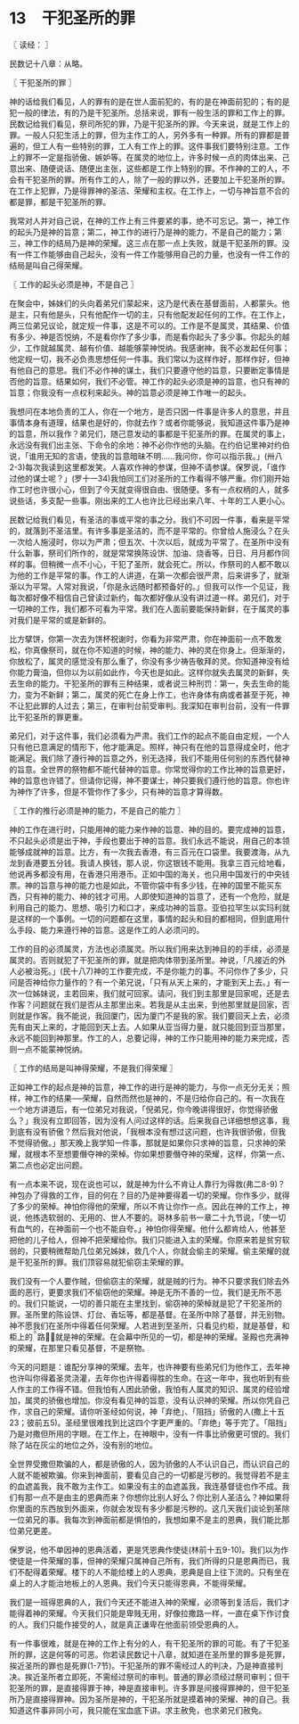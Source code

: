 # 13　干犯圣所的罪



〖 读经： 〗

民数记十八章：从略。



〖 干犯圣所的罪 〗


神的话给我们看见，人的罪有的是在世人面前犯的，有的是在神面前犯的；有的是犯一般的律法，有的乃是干犯圣所。总括来说，罪有一般生活的罪和工作上的罪。民数记给我们看见，祭司所犯的罪，乃是干犯圣所的罪。今天来说，就是工作上的罪。一般人只犯生活上的罪，但为主作工的人，另外多有一种罪。所有的罪都是普遍的，但工人有一些特别的罪，工人有工作上的罪。这件事我们要特别注意。工作上的罪不一定是指骄傲、嫉妒等。在属灵的地位上，许多时候一点的肉体出来、己意出来、随便说话、随便出主张，这些都是工作上特别的罪。不作神的工的人，不会有干犯圣所的罪。所有作工的人，除了一般的罪以外，还要加上干犯圣所的罪。在工作上犯罪，乃是得罪神的圣洁、荣耀和主权。在工作上，一切与神旨意不合的都是罪，都是干犯圣所的罪。

我常对人并对自己说，在神的工作上有三件要紧的事，绝不可忘记。第一，神工作的起头乃是神的旨意；第二，神工作的进行乃是神的能力，不是自己的能力；第三，神工作的结局乃是神的荣耀。这三点在那一点上失败，就是干犯圣所的罪。没有一件工作能够由自己起头，没有一件工作能够用自己的力量，也没有一件工作的结局是叫自己得荣耀。



〖 工作的起头必须是神，不是自己 〗

在聚会中，姊妹们的头向着弟兄们蒙起来，这乃是代表在基督面前，人都蒙头。他是主，只有他是头，只有他配作一切的主，只有他配发起任何的工作。在工作上，两三位弟兄议论，就定规一件事，这是不可以的。工作是不是属灵，其结果、价值有多少、神是否悦纳，不是看你作了多少事，而是看你起头了多少事。你起头的越少，工作就越属灵、越有价值、越能够蒙神悦纳。我感谢神，我不必发起任何事；他定规一切，我不必负责思想任何一件事。我们常以为这样作好，那样作好，但神有他自己的意思。我们不必作神的谋土，我们只要遵守他的旨意，只要断定事情是否他的旨意。结果如何，我们不必管。神工作的起头必须是神的旨意，也只有神的旨意；你我没有一点权利来起头。神的旨意必须是神工作唯一的起头。

我想问在本地负责的工人，你在一个地方，是否只因一件事是许多人的意思，并且事情本身有道理，结果也是好的，你就去作？或者你能够说，我知道这件事乃是神的旨意，所以我作？弟兄们，随己意发动的事都是干犯圣所的罪。在属灵的事上，永远没有我们出主张、下命令的余地：神不必你作他的头脑。在约伯记里神对约伯说，「谁用无知的言语，使我的旨意暗昧不明……我问你，你可以指示我。」(卅八2-3)每次我读到这里都发笑。人喜欢作神的参谋，但神不请参谋。保罗说，「谁作过他的谋士呢？」(罗十一34)我怕同工们对圣所的工作看得不够严重。你们刚开始作工时也许很小心，但到了今天就变得很自由、很随便。多有一点权柄的人，就多说些话，多支配一些事。刚出来的工人也许比已经出来八年、十年的工人更小心。

民数记给我们看见，有圣洁的事或平常的事之分。我们不可因一件事，看来是平常的，就落到不圣洁里。有许多事是圣洁的，而不是平常的。你曾给人施浸么？在头一次给人施浸时，你以为严肃；但五次、十次以后，就成为平常了。在圣所中没有什么新事，祭司们所作的，就是常常换陈设饼、加油、烧香等，日日、月月都作同样的事。但稍微一点不小心，干犯了圣所，就会死亡。所以，作祭司的人都不敢以为他的工作是平常的事。作工的人讲道，在第一次都会很严肃，后来讲多了，就渐渐以为平常。人常对我说，「你是永远随时都预备好的。」但我可以作一个见证，我每次都好像不相信自己曾读过新约，每次都好像从没有讲过道一样。弟兄们，对于一切神的工作，我们都不可看为平常。我们在人面前要能保持新鲜，在于属灵的事对我们是平常的或是新鲜的。

比方擘饼，你第一次去为饼杯祝谢时，你看为非常严肃，你在神面前一点不敢发松，你真像祭司，就在你不知道的时候，神的能力、神的灵在你身上。但渐渐的，你放松了，属灵的感觉没有那么重了，你没有多少祷告敬拜的灵。你知道神没有给你能力膏油，但你以为以前如此作，今天也是如此。这样你就失去属灵的新鲜，失去生命的能力。干犯圣所的罪有三种结果，或者说三种刑罚：第一，失去生命的能力，变为不新鲜；第二，属灵的死亡在身上作工，也许身体有病或者甚至于死，神不让犯此罪的人过去；第三，在审判台前受审判。我深知在审判台前，没有一件罪比干犯圣所的罪更重。

弟兄们，对于这件事，我们必须看为严肃。我们工作的起点不能自由定规，一个人只有他已意满足的情形下，他才能满足。照样，神只有在他的旨意得成全时，他才能满足。我们除了遵行神的旨意之外，别无选择，我们不能用任何别的东西代替神的旨意。全世界的祭物都不能代替神的旨意。你常觉得你的工作比神的旨意更好，神的旨意也许错了。但请你记得，神不要谋士，神只要我们遵行他的旨意。你也许为神作了许多，但是不管你作了多少，只有神的旨意才算得数。



〖 工作的推行必须是神的能力，不是自己的能力 〗

神的工作在进行时，只能用神的能力来作神的旨意、神的目的。要完成神的旨意，不只起头必须是出于神，手段也要出于神的旨意。我们永远不能说，用自己的本领能够成就神的旨意。比方，有一次我去香港，有三百元在口袋里。我要渡海，从九龙到香港要五分钱。我请人换钱，那人说，你这银钱不能用。我拿三百元给地看，他说再多都没有用，在香港只用港币。正如中国的海关，也只用中国发行的中央钱票。神的旨意与神的能力也是如此，不管你袋中有多少钱，在神的国里不能买东西，只有神的能力、神的钱才可用。人即使知道神的旨意了，还有一个危险，就是利用自己的能力、思想、吸引力和口才，来成功神的旨意。亚伯拉罕生以实玛利就是这样的一个事例。一切的问题都在这里，事情的起头和目的都相同，但到底用什么手段、能力来遵行神的旨意。这是作工的人必须问的。

工作的目的必须属灵，方法也必须属灵。所以我们用来达到神目的的手续，必须是属灵的。否则就犯了干犯圣所的罪，就是把肉体带到圣所里。神说，「凡接近的外人必被治死。」(民十八7)神的工作要完成，不是你能力的事。不问你作了多少，只问是否神给你力量作的？有一个弟兄说，「只有从天上来的，才能到天上去。」有一次一位姊妹说，主若回来，我们就可回家。请问，我们到主那里是回家呢，还是去作客？问题就在我们是否从主那里出来。若我是从主出来，到他那里就是回家，否则就是作客。我不能说，我回厦门，因为厦门不是我的家。我们要回天上去，必须先有由天上来的，才能回到天上去。人如果从亚当得力量，就只能回到亚当那里，永远不能回到神那里。作工的人，总要记得，神的工作只能用神的能力来完成，否则一点不能蒙神悦纳。



〖 工作的结局是叫神得荣耀，不是我们得荣耀 〗

正如神工作的起点是神的旨意，神工作的进行是神的能力，与你一点无分无关；照样，神工作的结果──荣耀，自然而然也是神的，不是归给你自己的。有一次我在一个地方讲道后，有一位弟兄对我说，「倪弟兄，你今晚讲得很好，你觉得骄傲么？」我没有立即回答，因为没有人问过这样的话。后来我自己详细想想这事，我到底有没有骄傲？然后我对他说，「我根本没有想过这问题，也许我很骄傲，但我不觉得骄傲。」那天晚上我学知一件事，那就是如果你只求神的旨意，只求神的荣耀，就根本不至想要僭夺神的荣棹。你如果想要僭夺神的荣耀，这样，你第一点、第二点也必定出问题。

有一点本来不说，现在说也可以，就是神为什么不肯让人靠行为得救(弗二8-9)？神包办了得救的工作，目的何在？目的乃是神要得着一切的荣耀。你作多少，就得了多少的荣棹。神怕你得他的荣耀，所以不肯让你作一点。因此在神的工作上，神说，他拣选软弱的、无用的、世人不要的。哥林多前书一章二十九节说，「使一切有血气的，在神面前一个也不能自夸。」神怕你得荣耀。他什么都肯给人，他甚至把他的儿子给人，但神不把荣耀给你。我们只能进入主的荣耀。你原来若是贫穷软弱的，只要稍微帮助几位弟兄姊妹，救几个人，你就会偷主的荣耀。偷主荣耀的就是干犯圣所的罪。我们顶容易就犯偷窃主荣耀的罪。

我们没有一个人要作贼，但偷窃主的荣耀，就是贼的行为。神不只要求我们除去外面的恶行，更要求我们不偷窃他的荣耀。神是无所不善的一位，我们是无所不恶的。我们只能说，一切的善只能在主里找到，偷窃神的荣棹就是犯了干犯圣所的罪。圣所里的陈设饼、灯台、香坛等，都是基督。在圣所中除了基督，并无别物。神不愿我们在圣所中得着任何荣耀。人若进到至圣所，只看见约柜，就是基督，和柜上的路，就是神的荣耀。在会幕中所见的一切，都是神的荣耀。圣殿也充满神的荣耀，在那里只看见基督，不是祭物。

今天的问题是：谁配分享神的荣耀。去年，也许神要有些弟兄们为他作工，去年神也许叫你得着圣灵浇灌，去年你也许得着得胜的生命。在这一年中，我也听到有些人作主的工作得不错。但我怕有人困此骄傲，我怕有人属灵的知识、属灵的经验增加，属灵的骄傲也增加。你没有看见神的旨意，没有认识神的荣耀。所以你凭自己作，求自己的荣耀。请你听圣经如何说，神「弃绝」、「阻挡」骄傲的人(撒上十五23；彼前五5)。圣经里很难找到比这四个字更严重的。「弃绝」等于完了。「阻挡」乃是对撒但所用的字眼。在工作上，在神眼中，没有一件事比骄傲更可恨的。我们除了站在灰尘的地位之外，没有别的地位。

全世界受撒但欺骗的人，都是骄傲的人，因为骄傲的人不认识自己，而认识自己的人就不能被欺骗。你来到神面前，要看见自己的一切都是污秽的。我觉得若不是主的血遮盖我，我不敢为主作工。如果没有主的血遮盖我，我连基督徒也作不成。我们有那一点不是由主的恩典而来？你想你比别人好么？你比别人圣洁么？神如果将你里面的东西放到外面来，你就会发现有多少都是污秽的。这几天我们谈论到革除一位弟兄的事。我每次到神面前都是惧怕的，我想如果不是主的恩典，我们能比那位弟兄更差。

保罗说，他不单因神的恩典活着，更是凭恩典作使徒(林前十五9-10)。我们以为作使徒是一件荣耀的事，但神的荣耀只属神自己所有，我们所得的只是恩典而已，我们不配得着荣耀。楼下的人不能给楼上的人恩典，恩典是自上往下流的。只有坐在桌上的人才能治地板上的人恩典。我们今天只能得恩典，不能得荣耀。

我们是一班得恩典的人，我们今天还不能进入神的荣耀，必须等到复活后，我们才能得着神的荣耀。今天我们只能是卑贱无用，好像拉撒路一样，一直在桌下作讨食的人。我们只能作接受的人，就是真正谦卑在他面前领受恩典的人。

有一件事很难，就是在神的工作上有分的人，有干犯圣所的罪的可能。有了干犯圣所的罪，这是何等的可恶。你若读民数记十八章，就知道在圣所里的罪多是死罪，挨近圣所的罪也是死罪(1-7节)。干犯圣所的罪不需经过人的判决，乃是神直接判决。挨近圣所者立即死，不需经过祭司的审判。普通的罪必须经过祭司审判；但干犯圣所的罪，是直接得罪于神，神是直接审判。许多罪是间接得罪神的，但干犯圣所乃是直接得罪神。因为圣所是神的，干犯圣所就是摸着神的荣耀、神的自己。我知道这件事非同小可，我只能在宝血底下讲。求主赦免，也求弟兄们赦免。

